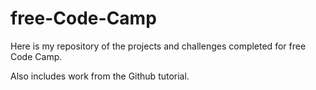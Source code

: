 # free-Code-Camp
Here is my repository of the projects and challenges completed for free Code Camp. 

Also includes work from the Github tutorial. 
